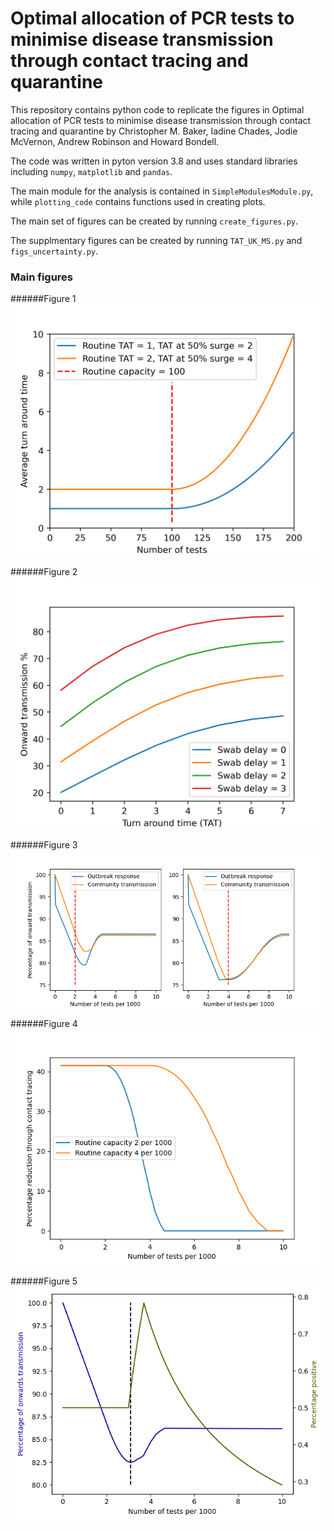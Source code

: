 # Optimal allocation of PCR tests to minimise disease transmission through contact tracing and quarantine 

This repository contains python code to replicate the figures in Optimal allocation of PCR tests to minimise disease transmission through contact tracing and quarantine by Christopher M. Baker, Iadine Chades, Jodie McVernon, Andrew Robinson and Howard Bondell.

The code was written in pyton version 3.8 and uses standard libraries including `numpy`, `matplotlib` and `pandas`.

The main module for the analysis is contained in `SimpleModulesModule.py`, while `plotting_code` contains functions used in creating plots.

The main set of figures can be created by running `create_figures.py`. 

The supplmentary figures can be created by running `TAT_UK_MS.py` and `figs_uncertainty.py`.

### Main figures
######Figure 1
![Figure 1](MS_figures/TAT_figure.png)

######Figure 2
![Figure 2](MS_figures/kretzschmar_results.png)

######Figure 3
![Figure 3](MS_figures/Onward_transmission_two_panel.png)

######Figure 4
![Figure 4](MS_figures/Percenage_reduction_by_tracing.png)

######Figure 5
![Figure 5](MS_figures/Perc_pos_transmission.png)
